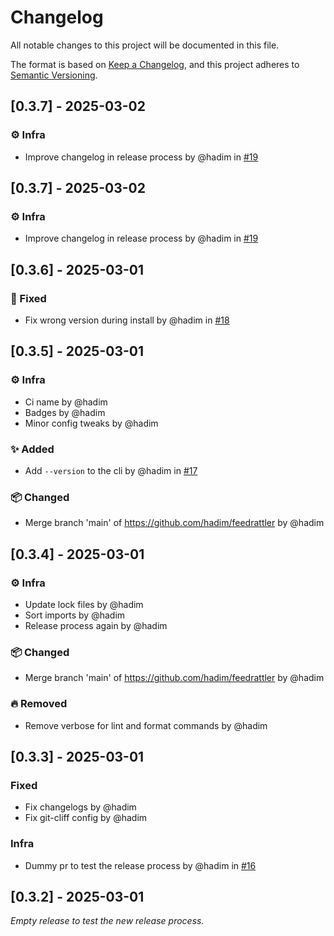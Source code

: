 <!-- markdownlint-disable MD024 -->
<!-- markdownlint-disable MD012 -->
<!-- markdownlint-disable MD034 -->

# Changelog

All notable changes to this project will be documented in this file.

The format is based on [Keep a Changelog](https://keepachangelog.com/en/1.0.0/),
and this project adheres to [Semantic Versioning](https://semver.org/spec/v2.0.0.html).

## [0.3.7] - 2025-03-02

### ⚙️ Infra

- Improve changelog in release process by @hadim in [#19](https://github.com/hadim/feedrattler/pull/19)


## [0.3.7] - 2025-03-02

### ⚙️ Infra

- Improve changelog in release process by @hadim in [#19](https://github.com/hadim/feedrattler/pull/19)


## [0.3.6] - 2025-03-01

### 🐛 Fixed

- Fix wrong version during install by @hadim in [#18](https://github.com/hadim/feedrattler/pull/18)

## [0.3.5] - 2025-03-01

### ⚙️ Infra

- Ci name by @hadim
- Badges by @hadim
- Minor config tweaks by @hadim

### ✨ Added

- Add `--version` to the cli by @hadim in [#17](https://github.com/hadim/feedrattler/pull/17)

### 📦 Changed

- Merge branch 'main' of https://github.com/hadim/feedrattler by @hadim

## [0.3.4] - 2025-03-01

### ⚙️ Infra

- Update lock files by @hadim
- Sort imports by @hadim
- Release process again by @hadim

### 📦 Changed

- Merge branch 'main' of https://github.com/hadim/feedrattler by @hadim

### 🔥 Removed

- Remove verbose for lint and format commands by @hadim

## [0.3.3] - 2025-03-01

### Fixed

- Fix changelogs by @hadim
- Fix git-cliff config by @hadim

### Infra

- Dummy pr to test the release process by @hadim in [#16](https://github.com/hadim/feedrattler/pull/16)

## [0.3.2] - 2025-03-01

_Empty release to test the new release process._
